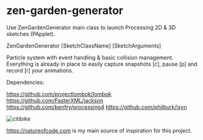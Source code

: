 # zen-garden-generator

Use ZenGardenGenerator main class to launch Processing 2D & 3D sketches (PApplet).

ZenGardenGenerator [SketchClassName] [SketchArguments]

Particle system with event handling & basic collision management. Everything is already in place to easily capture snapshots [c], pause [p] and record [r] your animations.

Dependencies:

https://github.com/projectlombok/lombok
https://github.com/FasterXML/jackson
https://github.com/benfry/processing4
https://github.com/philburk/jsyn

![citibike](https://github.com/gestorum/zen-garden-generator/assets/96925948/3706a863-f45f-41aa-871f-3ab776e1547f)

https://natureofcode.com is my main source of inspiration for this project.
